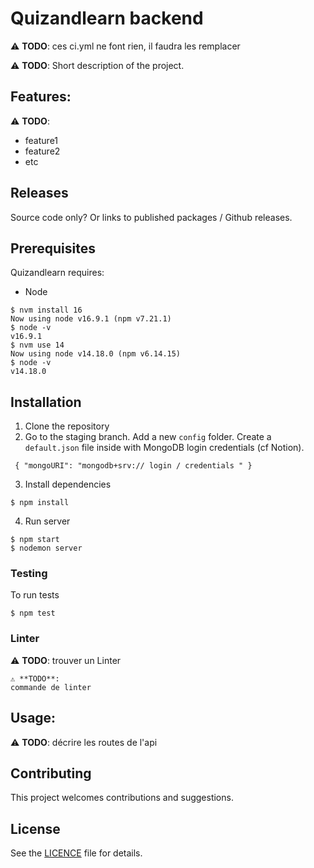 # Quizandlearn backend

⚠️ **TODO**: ces ci.yml ne font rien, il faudra les remplacer

⚠️ **TODO**: Short description of the project.

## Features:

⚠️ **TODO**:

- feature1
- feature2
- etc

## Releases

Source code only? Or links to published packages / Github releases.

## Prerequisites

Quizandlearn requires:

- Node

```
$ nvm install 16
Now using node v16.9.1 (npm v7.21.1)
$ node -v
v16.9.1
$ nvm use 14
Now using node v14.18.0 (npm v6.14.15)
$ node -v
v14.18.0
```

## Installation

1. Clone the repository
2. Go to the staging branch. Add a new `config` folder. Create a `default.json` file inside with MongoDB login credentials (cf Notion).

` { "mongoURI": "mongodb+srv:// login / credentials " }`

3. Install dependencies

```
$ npm install
```

4. Run server

```
$ npm start
$ nodemon server
```

### Testing

To run tests

```
$ npm test
```

### Linter

⚠️ **TODO**: trouver un Linter

```
⚠️ **TODO**:
commande de linter
```

## Usage:

⚠️ **TODO**: décrire les routes de l'api

## Contributing

This project welcomes contributions and suggestions.

## License

See the [LICENCE](LICENSE) file for details.
